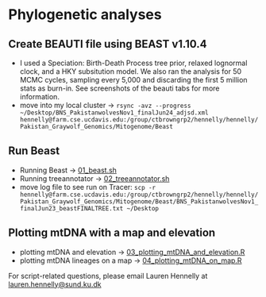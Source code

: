# Phylogenetic analyses 

## Create BEAUTI file using BEAST v1.10.4
- I used a Speciation: Birth-Death Process tree prior, relaxed lognormal clock, and a HKY subsitution model. We also ran the analysis for 50 MCMC cycles, sampling every 5,000 and discarding the first 5 million stats as burn-in. See screenshots of the beauti tabs for more information. 
- move into my local cluster ->  `rsync -avz --progress ~/Desktop/BNS_PakistanwolvesNov1_finalJun24_adjsd.xml hennelly@farm.cse.ucdavis.edu:/group/ctbrowngrp2/hennelly/hennelly/Pakistan_Graywolf_Genomics/Mitogenome/Beast`

## Run Beast
- Running Beast -> [01_beast.sh](/04_Phylogenetics/01_beast.sh) 
- Running treeannotator -> [02_treeannotator.sh](/04_Phylogenetics/02_treeannotator.sh) 
- move log file to see run on Tracer: `scp -r hennelly@farm.cse.ucdavis.edu:/group/ctbrowngrp2/hennelly/hennelly/Pakistan_Graywolf_Genomics/Mitogenome/Beast/BNS_PakistanwolvesNov1_finalJun23_beastFINALTREE.txt ~/Desktop`

## Plotting mtDNA with a map and elevation 
- plotting mtDNA and elevation ->  [03_plotting_mtDNA_and_elevation.R](/04_Phylogenetics/03_plotting_mtDNA_and_elevation.R) 
- plotting mtDNA lineages on  a map -> [04_plotting_mtDNA_on_map.R](/04_Phylogenetics/04_plotting_mtDNA_on_map.R) 

For script-related questions, please email Lauren Hennelly at lauren.hennelly@sund.ku.dk
